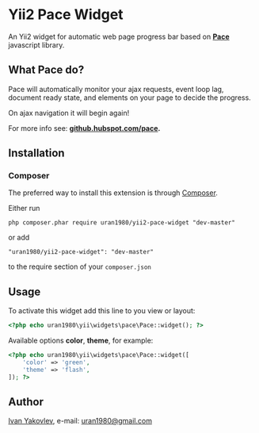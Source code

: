 # Yii2 Pace Widget

An Yii2 widget for automatic web page progress bar based on
**[Pace](https://github.com/HubSpot/pace)** javascript library.


## What Pace do?
Pace will automatically monitor your ajax requests, event loop lag,
document ready state, and elements on your page to decide the progress.

On ajax navigation it will begin again!

For more info see: **[github.hubspot.com/pace](http://github.hubspot.com/pace/).**


## Installation


### Composer

The preferred way to install this extension is through [Composer](http://getcomposer.org/).

Either run

```
php composer.phar require uran1980/yii2-pace-widget "dev-master"
```

or add

```
"uran1980/yii2-pace-widget": "dev-master"
```

to the require section of your ```composer.json```


## Usage

To activate this widget add this line to you view or layout:

```php
<?php echo uran1980\yii\widgets\pace\Pace::widget(); ?>
```

Available options **color**, **theme**, for example:

```php
<?php echo uran1980\yii\widgets\pace\Pace::widget([
    'color' => 'green',
    'theme' => 'flash',
]); ?>
```


## Author

[Ivan Yakovlev](https://github.com/uran1980/), e-mail: [uran1980@gmail.com](mailto:uran1980@gmail.com)
